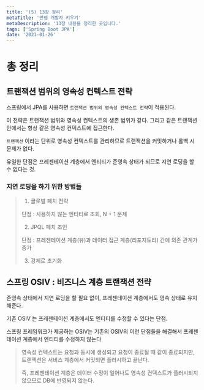 ```yaml
---
title: '(5) 13장 정리'
metaTitle: '만렙 개발자 키우기'
metaDescription: '13장 내용을 정리한 곳입니다.'
tags: ['Spring Boot JPA']
date: '2021-01-26'
---
```


# 총 정리

## 트랜잭션 범위의 영속성 컨텍스트 전략
스프링에서 JPA를 사용하면 `트랜잭션 범위의 영속성 컨텍스트 전략`이 적용된다.

이 전략은 트랜잭션 범위와 영속성 컨텍스트의 생존 범위가 같다. 그리고 같은 트랜잭션 안에서는 항상 같은 영속성 컨텍스트에 접근한다.

`트랜잭션` 이라는 단위로 영속성 컨텍스트를 관리하므로 트랜잭션을 커밋하거나 롤백 시 문제가 없다.

유일한 단점은 프레젠테이션 계층에서 엔티티가 준영속 상태가 되므로 지연 로딩을 할 수 없다는 것.

### 지연 로딩을 하기 위한 방법들
> 1. 글로벌 페치 전략
>
>   단점 : 사용하지 않는 엔티티로 조회,  N + 1 문제
>
>
> 2. JPQL 페치 조인
>
>   단점 : 프레젠테이션 계층(뷰)과 데이터 접근 계층(리포지토리) 간에 의존 관계가 증가
>
>
> 3. 강제로 초기화
>



## 스프링 OSIV : 비즈니스 계층 트랜잭션 전략
준영속 상태에서 지연 로딩을 할 필요 없이, 프레젠테이션 계층에서도 영속 상태로 유지해준다.

기존 OSIV 는 프레젠테이션 계층에서도 엔티티를 수정할 수 있다는 단점.

스프링 프레임워크가 제공하는 OSIV는 기존의 OSIV의 이런 단점들을 해결해서 프레젠테이션 계층에서 엔티티를 수정하지 않는다
> 영속성 컨텍스트는 요청과 동시에 생성되고 요청이 종료될 때 같이 종료되지만, 트랜잭션은 서비스 계층에서 커밋되면 플러시하고 끝난다.
>
> 즉, 프레젠테이션 계층은 데이터 수정이 일어나도 영속성 컨텍스트가 플러시되지 않으므로 DB에 반영되지 않는다.
>
